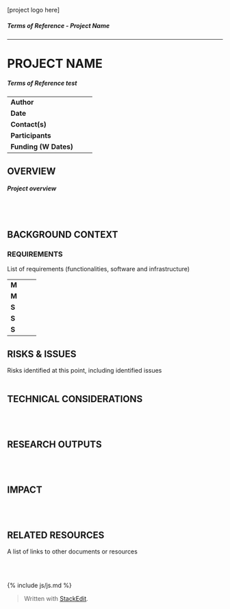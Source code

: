 [project logo here]
##### Terms of Reference - Project Name 
---
# PROJECT NAME
##### Terms of Reference test

|  |  |
|:--|--|
| **Author** | &nbsp; &nbsp; &nbsp; |
| **Date** | &nbsp; &nbsp; &nbsp; |
| **Contact(s)** | &nbsp; &nbsp; &nbsp; |
| **Participants** | &nbsp; &nbsp; &nbsp; |
| **Funding (W Dates)** | &nbsp; &nbsp; &nbsp; |

  

## OVERVIEW
##### Project overview
<br/><br/>
  

## BACKGROUND CONTEXT
### REQUIREMENTS

List of requirements (functionalities, software and infrastructure)

|  |  |
|--|--|
| **M** | &nbsp; &nbsp; &nbsp; |
| **M** | &nbsp; &nbsp; &nbsp; |
| **S** | &nbsp; &nbsp; &nbsp; |
| **S** | &nbsp; &nbsp; &nbsp; |
| **S** | &nbsp; &nbsp; &nbsp; |

  
## RISKS & ISSUES

Risks identified at this point, including identified issues
<br/><br/>
  

## TECHNICAL CONSIDERATIONS  
  
 <br/><br/>
  

## RESEARCH OUTPUTS
<br/><br/>

## IMPACT
<br/><br/>
  

## RELATED RESOURCES

A list of links to other documents or resources

<br/><br/>

{% include js/js.md %}

> Written with [StackEdit](https://stackedit.io/).
<!--stackedit_data:
eyJoaXN0b3J5IjpbMTMzNDc1MzQyMCwxOTU4MDM4NTIsLTY2Nz
I2MzkyNCwxOTU4MDM4NTIsNjc3NTkxNzc0LC01MTczODI2Nzgs
NzMwOTk4MTE2XX0=
-->